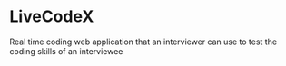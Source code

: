 # LiveCodeX
Real time coding web application that an interviewer can use to test the coding skills of an interviewee
